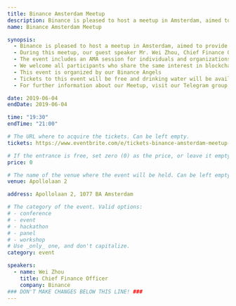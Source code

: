 ```yaml
---
title: Binance Amsterdam Meetup
description: Binance is pleased to host a meetup in Amsterdam, aimed to provide an opportunity of discussion with the local community and institutions.
name: Binance Amsterdam Meetup

synopsis:
  - Binance is pleased to host a meetup in Amsterdam, aimed to provide an opportunity of discussion with the local community and institutions.
  - During this meetup, our guest speaker Mr. Wei Zhou, Chief Finance Officer at Binance, will talk about the impact of blockchain technology on finance and will share best practices and operating processes on the Binance platform.
  - The event includes an AMA session for individuals and organizations to ask Mr. Zhou about anything they might want to know and generate a fruitful debate.
  - We welcome all participants who share the same interest in blockchain and finance, who constantly cherish the current investment and business model. During the meetup, a light refreshment will be served.
  - This event is organized by our Binance Angels
  - Tickets to this event will be free and drinking water will be available. Due to the limited number of seats, please register now.
  - For further information about our Meetup, visit our Telegram group, where you'll be able to ask any questions directly to our Angels at [https://t.me/BinanceDutch](https://t.me/BinanceDutch)

date: 2019-06-04
endDate: 2019-06-04

time: "19:30"
endTime: "21:00"

# The URL where to acquire the tickets. Can be left empty.
tickets: https://www.eventbrite.com/e/tickets-binance-amsterdam-meetup-62581227135

# If the entrance is free, set zero (0) as the price, or leave it empty.
price: 0

# The name of the venue where the event will be held. Can be left empty.
venue: Apollolaan 2

address: Apollolaan 2, 1077 BA Amsterdam

# The category of the event. Valid options:
# - conference
# - event
# - hackathon
# - panel
# - workshop
# Use _only_ one, and don't capitalize.
category: event

speakers:
  - name: Wei Zhou
    title: Chief Finance Officer
    company: Binance
### DON'T MAKE CHANGES BELOW THIS LINE! ###
---
```


<!-- ### DON'T MAKE CHANGES BELOW THIS LINE! ### -->

<Event-Content/>

